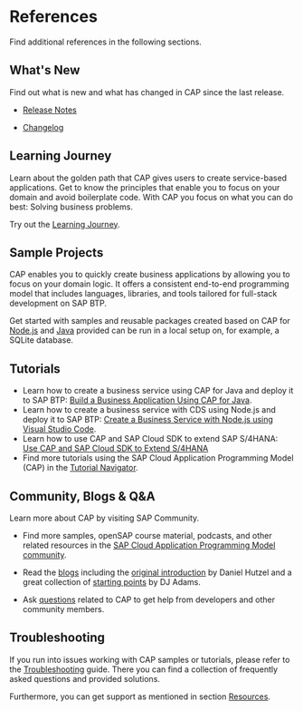 <!-- loiod2ee648522044ea19d3b5126c29692b5 -->

# References

Find additional references in the following sections.

 <a name="loio5c6e5cf501b14004870358fbc00effc4"/>

<!-- loio5c6e5cf501b14004870358fbc00effc4 -->

## What's New

Find out what is new and what has changed in CAP since the last release.

-   [Release Notes](https://cap.cloud.sap/docs/releases/)

-   [Changelog](https://cap.cloud.sap/docs/releases/changelog/)


 <a name="loio047c4a01f0b44d37be13231b183e8920"/>

<!-- loio047c4a01f0b44d37be13231b183e8920 -->

## Learning Journey

Learn about the golden path that CAP gives users to create service-based applications. Get to know the principles that enable you to focus on your domain and avoid boilerplate code. With CAP you focus on what you can do best: Solving business problems.

Try out the [Learning Journey](https://help.sap.com/doc/221f8f84afef43d29ad37ef2af0c4adf/latest/en-US/972e35035f404685ba6bb54b03f7c167.html).

 <a name="loio964cd11bc8fa44dcb21d4d21dcb9d030"/>

<!-- loio964cd11bc8fa44dcb21d4d21dcb9d030 -->

## Sample Projects

CAP enables you to quickly create business applications by allowing you to focus on your domain logic. It offers a consistent end-to-end programming model that includes languages, libraries, and tools tailored for full-stack development on SAP BTP.

Get started with samples and reusable packages created based on CAP for [Node.js](https://github.com/SAP-samples/cloud-cap-samples) and [Java](https://github.com/SAP-samples/cloud-cap-samples-java) provided can be run in a local setup on, for example, a SQLite database.

 <a name="loio5ec8c983a0bf43b4a13186fcf59015fc"/>

<!-- loio5ec8c983a0bf43b4a13186fcf59015fc -->

## Tutorials

-   Learn how to create a business service using CAP for Java and deploy it to SAP BTP: [Build a Business Application Using CAP for Java](https://developers.sap.com/mission.cap-java-app.html).
-   Learn how to create a business service with CDS using Node.js and deploy it to SAP BTP: [Create a Business Service with Node.js using Visual Studio Code](https://developers.sap.com/mission.cp-starter-extensions-cap.html).
-   Learn how to use CAP and SAP Cloud SDK to extend SAP S/4HANA: [Use CAP and SAP Cloud SDK to Extend S/4HANA](https://developers.sap.com/mission.cap-s4hana-cloud-extension.html)
-   Find more tutorials using the SAP Cloud Application Programming Model \(CAP\) in the [Tutorial Navigator](https://developers.sap.com/tutorial-navigator.html?tag=software-product-function:sap-cloud-application-programming-model).


 <a name="loio3854933fc6dd48deabd161c6ab337d1f"/>

<!-- loio3854933fc6dd48deabd161c6ab337d1f -->

## Community, Blogs & Q&A

Learn more about CAP by visiting SAP Community.

-   Find more samples, openSAP course material, podcasts, and other related resources in the [SAP Cloud Application Programming Model community](https://community.sap.com/topics/cloud-application-programming).

-   Read the [blogs](https://blogs.sap.com/tags/9f13aee1-834c-4105-8e43-ee442775e5ce/) including the [original introduction](https://blogs.sap.com/2018/06/05/introducing-the-new-application-programming-model-for-sap-cloud-platform/) by Daniel Hutzel and a great collection of [starting points](https://blogs.sap.com/2018/10/10/application-programming-model-start-here/) by DJ Adams.

-   Ask [questions](https://answers.sap.com/questions/ask.html?primaryTagId=9f13aee1-834c-4105-8e43-ee442775e5ce&topics=Visual%20Studio%20Code&b=%3Cp%3E%3Cb%3EYour%20environment%20(run%20the%20following%20commands):%3C/b%3E%3C/p%3E%3Cul%3E%3Cli%3Ecds%20-v%3C/li%3E%3Cli%3Enode%20-v%3C/li%3E%3Cli%3Ejava%20-version%20(if%20applicable)%3C/li%3E%3C/ul%3E%3Cp%3E%3Cb%3ESteps%20to%20reproduce:%3C/b%3E%3C/p%3E%3Cul%3E%3Cli%3Ecommand%20line%20used%3C/li%3E%3Cli%3Eactions%20in%20IDE%3C/li%3E%3C/ul%3E%3Cp%3E%3Cb%3EAdditional%20information%20(if%20applicable):%3C/b%3E%3C/p%3E%3Cul%3E%3Cli%3Eproject%20files%3C/li%3E%3Cli%3Elogs%3C/li%3E%3Cli%3Escreenshots%3C/li%3E%3Cli%3E...%3C/li%3E%3C/ul%3E) related to CAP to get help from developers and other community members.


 <a name="loio9f5e0e517e54489eae5f4ed1ab4d248f"/>

<!-- loio9f5e0e517e54489eae5f4ed1ab4d248f -->

## Troubleshooting

If you run into issues working with CAP samples or tutorials, please refer to the [Troubleshooting](https://cap.cloud.sap/docs/resources/troubleshooting) guide. There you can find a collection of frequently asked questions and provided solutions.

Furthermore, you can get support as mentioned in section [Resources](https://cap.cloud.sap/docs/resources).

